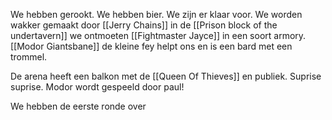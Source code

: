 We hebben gerookt. We hebben bier. We zijn er klaar voor. We worden wakker gemaakt door [[Jerry Chains]] in de [[Prison block of the undertavern]] we ontmoeten [[Fightmaster Jayce]] in een soort armory. [[Modor Giantsbane]] de kleine fey helpt ons en is een bard met een trommel.

De arena heeft een balkon met de [[Queen Of Thieves]] en publiek. Suprise suprise. Modor wordt gespeeld door paul!


We hebben de eerste ronde over